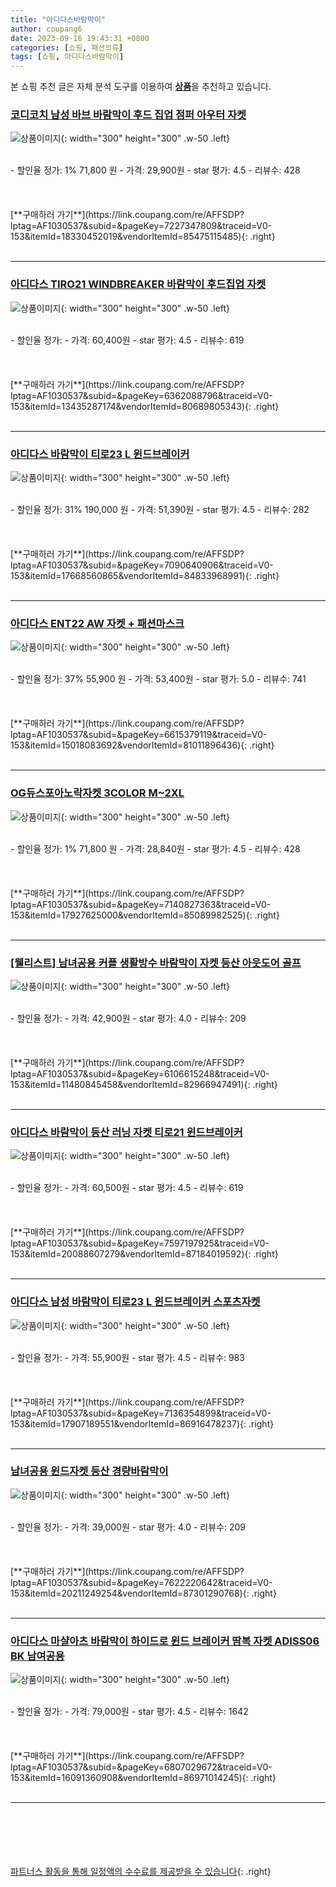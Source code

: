 ```yaml
---
title: "아디다스바람막이"
author: coupang6
date: 2023-09-16 19:43:31 +0800
categories: [쇼핑, 패션의류]
tags: [쇼핑, 아디다스바람막이]
---
```


본 쇼핑 추천 글은 자체 분석 도구를 이용하여 [**상품**](https://link.coupang.com/a/bao1ui)을 추천하고 있습니다.

### [코디코치 남성 바브 바람막이 후드 집업 점퍼 아우터 자켓](https://link.coupang.com/re/AFFSDP?lptag=AF1030537&subid=&pageKey=7227347809&traceid=V0-153&itemId=18330452019&vendorItemId=85475115485)

![상품이미지](https://thumbnail7.coupangcdn.com/thumbnails/remote/230x230ex/image/vendor_inventory/bea8/c304da6baab2cbbd0d05a1ea56cdf91ad062797088ac1d202434c3e8008b.jpg){: width="300" height="300" .w-50 .left}


<br>
- 할인율 정가: 1%  71,800   원
- 가격: 29,900원
- star 평가: 4.5
- 리뷰수: 428
<br>
<br>
<br>
<br>
[**구매하러 가기**](https://link.coupang.com/re/AFFSDP?lptag=AF1030537&subid=&pageKey=7227347809&traceid=V0-153&itemId=18330452019&vendorItemId=85475115485){: .right}
<br>
<br>

---

### [아디다스 TIRO21 WINDBREAKER 바람막이 후드집업 자켓](https://link.coupang.com/re/AFFSDP?lptag=AF1030537&subid=&pageKey=6362088796&traceid=V0-153&itemId=13435287174&vendorItemId=80689805343)

![상품이미지](https://thumbnail10.coupangcdn.com/thumbnails/remote/230x230ex/image/vendor_inventory/4499/5c7b234c5719ef07682cc25517e10bdf909559e6e9c128c3acd186ef82b5.jpg){: width="300" height="300" .w-50 .left}


<br>
- 할인율 정가: 
- 가격: 60,400원
- star 평가: 4.5
- 리뷰수: 619
<br>
<br>
<br>
<br>
[**구매하러 가기**](https://link.coupang.com/re/AFFSDP?lptag=AF1030537&subid=&pageKey=6362088796&traceid=V0-153&itemId=13435287174&vendorItemId=80689805343){: .right}
<br>
<br>

---

### [아디다스 바람막이 티로23 L 윈드브레이커](https://link.coupang.com/re/AFFSDP?lptag=AF1030537&subid=&pageKey=7090640906&traceid=V0-153&itemId=17668560865&vendorItemId=84833968991)

![상품이미지](https://thumbnail8.coupangcdn.com/thumbnails/remote/230x230ex/image/vendor_inventory/55e3/09cb559ccac67468223dfec6ee15704e6918aef70d8ea0c4cf3d79c7777b.jpg){: width="300" height="300" .w-50 .left}


<br>
- 할인율 정가: 31%  190,000   원
- 가격: 51,390원
- star 평가: 4.5
- 리뷰수: 282
<br>
<br>
<br>
<br>
[**구매하러 가기**](https://link.coupang.com/re/AFFSDP?lptag=AF1030537&subid=&pageKey=7090640906&traceid=V0-153&itemId=17668560865&vendorItemId=84833968991){: .right}
<br>
<br>

---

### [아디다스 ENT22 AW 자켓 + 패션마스크](https://link.coupang.com/re/AFFSDP?lptag=AF1030537&subid=&pageKey=6615379119&traceid=V0-153&itemId=15018083692&vendorItemId=81011896436)

![상품이미지](https://thumbnail8.coupangcdn.com/thumbnails/remote/230x230ex/image/vendor_inventory/e205/aaa32218f008ba1ab020d6e84b8e27054ba196dbe1786405de16e2c0e89b.jpg){: width="300" height="300" .w-50 .left}


<br>
- 할인율 정가: 37%  55,900   원
- 가격: 53,400원
- star 평가: 5.0
- 리뷰수: 741
<br>
<br>
<br>
<br>
[**구매하러 가기**](https://link.coupang.com/re/AFFSDP?lptag=AF1030537&subid=&pageKey=6615379119&traceid=V0-153&itemId=15018083692&vendorItemId=81011896436){: .right}
<br>
<br>

---

### [OG듀스포아노락자켓 3COLOR M~2XL](https://link.coupang.com/re/AFFSDP?lptag=AF1030537&subid=&pageKey=7140827363&traceid=V0-153&itemId=17927625000&vendorItemId=85089982525)

![상품이미지](https://thumbnail9.coupangcdn.com/thumbnails/remote/230x230ex/image/vendor_inventory/8ad4/50a7b1b60ea5d077ab1b9f5259dad902eb46e961d185b21a461d37f93e9f.jpg){: width="300" height="300" .w-50 .left}


<br>
- 할인율 정가: 1%  71,800   원
- 가격: 28,840원
- star 평가: 4.5
- 리뷰수: 428
<br>
<br>
<br>
<br>
[**구매하러 가기**](https://link.coupang.com/re/AFFSDP?lptag=AF1030537&subid=&pageKey=7140827363&traceid=V0-153&itemId=17927625000&vendorItemId=85089982525){: .right}
<br>
<br>

---

### [[웰리스트] 남녀공용 커플 생활방수 바람막이 자켓 등산 아웃도어 골프](https://link.coupang.com/re/AFFSDP?lptag=AF1030537&subid=&pageKey=6106615248&traceid=V0-153&itemId=11480845458&vendorItemId=82966947491)

![상품이미지](https://thumbnail6.coupangcdn.com/thumbnails/remote/230x230ex/image/vendor_inventory/299f/674b821a0225b61591cb4b32eee541de650355004d6914a16a56a5825307.jpg){: width="300" height="300" .w-50 .left}


<br>
- 할인율 정가: 
- 가격: 42,900원
- star 평가: 4.0
- 리뷰수: 209
<br>
<br>
<br>
<br>
[**구매하러 가기**](https://link.coupang.com/re/AFFSDP?lptag=AF1030537&subid=&pageKey=6106615248&traceid=V0-153&itemId=11480845458&vendorItemId=82966947491){: .right}
<br>
<br>

---

### [아디다스 바람막이 등산 러닝 자켓 티로21 윈드브레이커](https://link.coupang.com/re/AFFSDP?lptag=AF1030537&subid=&pageKey=7597197925&traceid=V0-153&itemId=20088607279&vendorItemId=87184019592)

![상품이미지](https://thumbnail7.coupangcdn.com/thumbnails/remote/230x230ex/image/vendor_inventory/477e/85f4dd8d7fdb7ea53566dd039bb06bffd29afb536850d6e4ae5025efc1ff.jpg){: width="300" height="300" .w-50 .left}


<br>
- 할인율 정가: 
- 가격: 60,500원
- star 평가: 4.5
- 리뷰수: 619
<br>
<br>
<br>
<br>
[**구매하러 가기**](https://link.coupang.com/re/AFFSDP?lptag=AF1030537&subid=&pageKey=7597197925&traceid=V0-153&itemId=20088607279&vendorItemId=87184019592){: .right}
<br>
<br>

---

### [아디다스 남성 바람막이 티로23 L 윈드브레이커 스포츠자켓](https://link.coupang.com/re/AFFSDP?lptag=AF1030537&subid=&pageKey=7136354899&traceid=V0-153&itemId=17907189551&vendorItemId=86916478237)

![상품이미지](https://thumbnail8.coupangcdn.com/thumbnails/remote/230x230ex/image/vendor_inventory/4905/148848e3f6aa5f43c3e8c986934fa0743b83e2e23ffecc493e22755357e1.jpg){: width="300" height="300" .w-50 .left}


<br>
- 할인율 정가: 
- 가격: 55,900원
- star 평가: 4.5
- 리뷰수: 983
<br>
<br>
<br>
<br>
[**구매하러 가기**](https://link.coupang.com/re/AFFSDP?lptag=AF1030537&subid=&pageKey=7136354899&traceid=V0-153&itemId=17907189551&vendorItemId=86916478237){: .right}
<br>
<br>

---

### [남녀공용 윈드자켓 등산 경량바람막이](https://link.coupang.com/re/AFFSDP?lptag=AF1030537&subid=&pageKey=7622220642&traceid=V0-153&itemId=20211249254&vendorItemId=87301290768)

![상품이미지](https://thumbnail9.coupangcdn.com/thumbnails/remote/230x230ex/image/vendor_inventory/b4a4/e0c2ba9af6c52a1f605a0ba3e44b016028fc6311d49230142880e7ea1ef3.png){: width="300" height="300" .w-50 .left}


<br>
- 할인율 정가: 
- 가격: 39,000원
- star 평가: 4.0
- 리뷰수: 209
<br>
<br>
<br>
<br>
[**구매하러 가기**](https://link.coupang.com/re/AFFSDP?lptag=AF1030537&subid=&pageKey=7622220642&traceid=V0-153&itemId=20211249254&vendorItemId=87301290768){: .right}
<br>
<br>

---

### [아디다스 마샬아츠 바람막이 하이드로 윈드 브레이커 땀복 자켓 ADISS06 BK 남여공용](https://link.coupang.com/re/AFFSDP?lptag=AF1030537&subid=&pageKey=6807029672&traceid=V0-153&itemId=16091360908&vendorItemId=86971014245)

![상품이미지](https://thumbnail6.coupangcdn.com/thumbnails/remote/230x230ex/image/vendor_inventory/c002/1d2dca3d00a097709cfee42c406fd4ba2a4affcf3963fbf1775d2e5de7c1.jpg){: width="300" height="300" .w-50 .left}


<br>
- 할인율 정가: 
- 가격: 79,000원
- star 평가: 4.5
- 리뷰수: 1642
<br>
<br>
<br>
<br>
[**구매하러 가기**](https://link.coupang.com/re/AFFSDP?lptag=AF1030537&subid=&pageKey=6807029672&traceid=V0-153&itemId=16091360908&vendorItemId=86971014245){: .right}
<br>
<br>

---
<br><br><br><br><br> [파트너스 활동을 통해 일정액의 수수료를 제공받을 수 있습니다](https://link.coupang.com/a/bao1ui){: .right}
